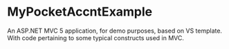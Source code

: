 # MyPocketAccntExample
An ASP.NET MVC 5 application, for demo purposes, based on VS template. With code pertaining to some typical constructs used in MVC.
